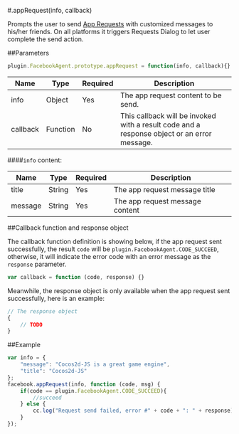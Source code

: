 #.appRequest(info, callback)

Prompts the user to send [App Requests](https://developers.facebook.com/docs/reference/dialogs/requests/) with customized messages to his/her friends. On all platforms it triggers Requests Dialog to let user complete the send action.

##Parameters

```javascript
plugin.FacebookAgent.prototype.appRequest = function(info, callback){}
```

|Name|Type|Required|Description|
|----|----|--------|-----------|
|info|Object|Yes|The app request content to be send.|
|callback|Function|No|This callback will be invoked with a result code and a response object or an error message.|

####`info` content:

|Name|Type|Required|Description|
|----|----|--------|-----------|
|title|String|Yes|The app request message title|
|message|String|Yes|The app request message content|

##Callback function and response object

The callback function definition is showing below, if the app request sent successfully, the result `code` will be `plugin.FacebookAgent.CODE_SUCCEED`, otherwise, it will indicate the error code with an error message as the `response` parameter.

```javascript
var callback = function (code, response) {}
```

Meanwhile, the response object is only available when the app request sent successfully, here is an example:

```javascript
// The response object 
{
    // TODO
}
```

##Example

```javascript
var info = {
    "message": "Cocos2d-JS is a great game engine",
    "title": "Cocos2d-JS"
};
facebook.appRequest(info, function (code, msg) {
    if(code == plugin.FacebookAgent.CODE_SUCCEED){
        //succeed
    } else {
        cc.log("Request send failed, error #" + code + ": " + response);
    }
});
```